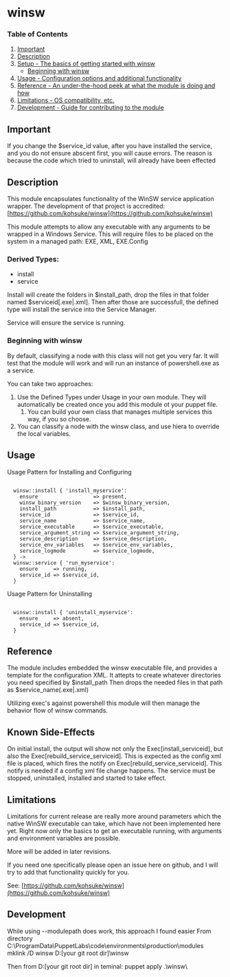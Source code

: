 # winsw

### Table of Contents

1. [Important](#important)
1. [Description](#description)
1. [Setup - The basics of getting started with winsw](#setup)
    * [Beginning with winsw](#beginning-with-winsw)
1. [Usage - Configuration options and additional functionality](#usage)
1. [Reference - An under-the-hood peek at what the module is doing and how](#reference)
1. [Limitations - OS compatibility, etc.](#limitations)
1. [Development - Guide for contributing to the module](#development)

## Important

If you change the $service_id value, after you have installed the service, and you do not ensure abscent first, you will cause errors.
The reason is because the code which tried to uninstall, will already have been effected

## Description

This module encapsulates functionality of the WinSW service application wrapper.
The development of that project is accredited: [https://github.com/kohsuke/winsw](https://github.com/kohsuke/winsw)

This module attempts to allow any executable with any arguments to be wrapped in a Windows Service.
This will require files to be placed on the system in a managed path: EXE, XML, EXE.Config

### Derived Types:
* install 
* service

Install will create the folders in $install_path, drop the files in that folder named $serviceid[.exe|.xml].
Then after those are successfull, the defined type will install the service into the Service Manager.

Service will ensure the service is running.

### Beginning with winsw

By default, classifying a node with this class will not get you very far.
It will test that the module will work and will run an instance of powershell.exe as a service.

You can take two approaches:
1. Use the Defined Types under Usage in your own module. They will automatically be created once you add this module ot your puppet file.
   1. You can build your own class that manages multiple services this way, if you so choose.
1. You can classify a node with the winsw class, and use hiera to override the local variables.

## Usage

Usage Pattern for Installing and Configuring
<pre><code>
  winsw::install { 'install_myservice':
    ensure                  => present,
    winsw_binary_version    => $winsw_binary_version,
    install_path            => $install_path,
    service_id              => $service_id,
    service_name            => $service_name,
    service_executable      => $service_executable,
    service_argument_string => $service_argument_string,
    service_description     => $service_description,
    service_env_variables   => $service_env_variables,
    service_logmode         => $service_logmode,
  } ->
  winsw::service { 'run_myservice':
    ensure     => running,
    service_id => $service_id,
  }
</code></pre>

Usage Pattern for Uninstalling
<pre><code>
  winsw::install { 'uninstall_myservice':
    ensure     => absent,
    service_id => $service_id,
  }
</code></pre>

## Reference

The module includes embedded the winsw executable file, and provides a template for the configuration XML. 
It attepts to create whatever directories you need specified by $install_path
Then drops the needed files in that path as $service_name(.exe|.xml)

Utilizing exec's against powershell this module will then manage the behavior flow of winsw commands.

## Known Side-Effects

On initial install, the output will show not only the Exec[install_serviceid], but also the Exec[rebuild_service_serviceid].
This is expected as the config xml file is placed, which fires the notify on Exec[rebuild_service_serviceid].
This notify is needed if a config xml file change happens. The service must be stopped, uninstalled, installed and started to take effect.


## Limitations

Limitations for current release are really more around parameters which the native WinSW executable can take, which have not been implemented here yet.
Right now only the basics to get an executable running, with arguments and environment variables are possible.

More will be added in later revisions.

If you need one specifically please open an issue here on github, and I will try to add that functionality quickly for you.

See: [https://github.com/kohsuke/winsw](https://github.com/kohsuke/winsw)

## Development

While using --modulepath does work, this approach I found easier
From directory  C:\ProgramData\PuppetLabs\code\environments\production\modules
mklink /D winsw D:\[your git root dir]\winsw 

Then from D:\[your git root dir] in teminal:  puppet apply .\winsw\